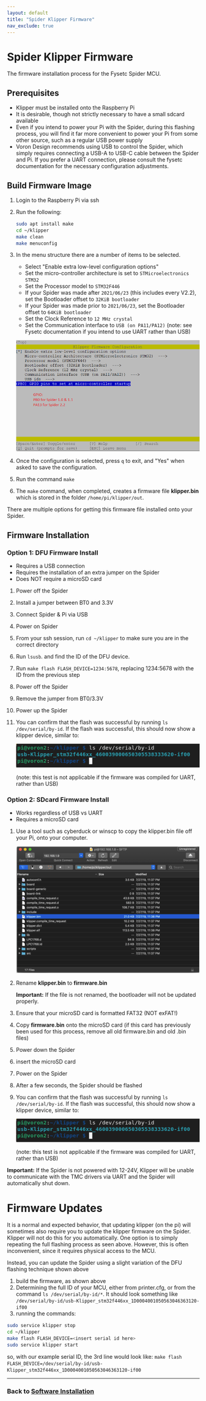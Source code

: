 ```yaml
---
layout: default
title: "Spider Klipper Firmware"
nav_exclude: true
---
```


# Spider Klipper Firmware

The firmware installation process for the Fysetc Spider MCU.

## Prerequisites

* Klipper must be installed onto the Raspberry Pi
* It is desirable, though not strictly necessary to have a small sdcard available
* Even if you intend to power your Pi with the Spider, during this flashing process, you will find it far more convenient to power your Pi from some other source, such as a regular USB power supply
* Voron Design recommends using USB to control the Spider, which simply requires connecting a USB-A to USB-C cable between the Spider and Pi.  If you prefer a UART connection, please consult the fysetc documentation for the necessary configuration adjustments.

## Build Firmware Image

1. Login to the Raspberry Pi via ssh
2. Run the following:

   ```bash
   sudo apt install make
   cd ~/klipper
   make clean
   make menuconfig
   ```

3. In the menu structure there are a number of items to be selected.

    * Select "Enable extra low-level configuration options"
    * Set the micro-controller architecture is set to `STMicroelectronics STM32`
    * Set the Processor model to `STM32F446`
    * If your Spider was made after `2021/06/23` (this includes every V2.2), set the Bootloader offset to `32KiB bootloader` 
    * If your Spider was made prior to  `2021/06/23`, set the Bootloader offset to `64KiB bootloader`
    * Set the Clock Reference to `12 MHz crystal`
    * Set the Communication interface to `USB (on PA11/PA12)`  (note: see Fysetc documentation if you intend to use UART rather than USB)

   ![Klipper compilation config menu](./images/spider_klipper_menuconfig.png)

4. Once the configuration is selected, press `q` to exit, and "Yes" when  asked to save the configuration.
5. Run the command `make`
6. The `make` command, when completed, creates a firmware file **klipper.bin** which is stored in the folder `/home/pi/klipper/out`.  

There are multiple options for getting this firmware file installed onto your Spider.

## Firmware Installation

### Option 1: DFU Firmware Install

* Requires a USB connection
* Requires the installation of an extra jumper on the Spider
* Does NOT require a microSD card

1. Power off the Spider
2. Install a jumper between BT0 and 3.3V
3. Connect Spider & Pi via USB
4. Power on Spider
5. From your ssh session, run `cd ~/klipper` to make sure you are in the correct directory
6. Run `lsusb`. and find the ID of the DFU device.
7. Run `make flash FLASH_DEVICE=1234:5678`, replacing 1234:5678 with the ID from the previous step
8. Power off the Spider
9. Remove the jumper from BT0/3.3V
10. Power up the Spider
11. You can confirm that the flash was successful by running `ls /dev/serial/by-id`. If the flash was successful, this should now show a klipper device, similar to:

    ![Serial ID](./images/stm32f446_id.png)

    (note: this test is not applicable if the firmware was compiled for UART, rather than USB)

### Option 2: SDcard Firmware Install

* Works regardless of USB vs UART
* Requires a microSD card

1. Use a tool such as cyberduck or winscp to copy the klipper.bin file off your Pi, onto your computer.
  
    ![Cyberduck software example](./images/cyberduck_example.png)

2. Rename **klipper.bin** to **firmware.bin**

    **Important:** If the file is not renamed, the bootloader will not be updated properly.

3. Ensure that your microSD card is formatted FAT32 (NOT exFAT!)
4. Copy **firmware.bin** onto the microSD card  (if this card has previously been used for this process, remove all old firmware.bin and old .bin files)
5. Power down the Spider
6. insert the microSD card
7. Power on the Spider
8. After a few seconds, the Spider should be flashed
9. You can confirm that the flash was successful by running `ls /dev/serial/by-id`. If the flash was successful, this should now show a klipper device, similar to:

    ![Serial ID](./images/stm32f446_id.png)

    (note: this test is not applicable if the firmware was compiled for UART, rather than USB)

**Important:** If the Spider is not powered with 12-24V, Klipper will be unable to communicate with the TMC drivers via UART and the Spider will automatically shut down.

# Firmware Updates
It is a normal and expected behavior, that updating klipper (on the pi) will sometimes also require you to update the klipper firmware on the Spider. Klipper will not do this for you automatically.  One option is to simply repeating the full flashing process as seen above.  However, this is often inconvenient, since it requires physical access to the MCU.

Instead, you can update the Spider using a slight variation of the  DFU flashing technique shown above

1. build the firmware, as shown above
2. Determining the full ID of your MCU, either from printer.cfg, or from the command `ls /dev/serial/by-id/*`.  It should look something like `/dev/serial/by-id/usb-Klipper_stm32f446xx_1D0004001050563046363120-if00`
3. running  the commands:
```bash
sudo service klipper stop
cd ~/klipper
make flash FLASH_DEVICE=<insert serial id here>
sudo service klipper start
```
so, with our example serial ID, the 3rd line would look like: `make flash FLASH_DEVICE=/dev/serial/by-id/usb-Klipper_stm32f446xx_1D0004001050563046363120-if00`

---

### Back to [Software Installation](./index.md#klipper-octoprint-configuration)
